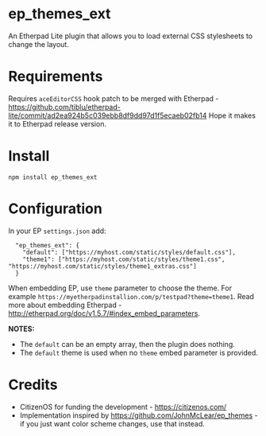 # ep_themes_ext

An Etherpad Lite plugin that allows you to load external CSS stylesheets to change the layout.

# Requirements

Requires ``aceEditorCSS`` hook patch to be merged with Etherpad - https://github.com/tiblu/etherpad-lite/commit/ad2ea924b5c039ebb8df9dd97d1f5ecaeb02fb14
Hope it makes it to Etherpad release version.

# Install

``npm install ep_themes_ext``

# Configuration

In your EP ``settings.json`` add:

```
  "ep_themes_ext": {
    "default": ["https://myhost.com/static/styles/default.css"],
    "theme1": ["https://myhost.com/static/styles/theme1.css", "https://myhost.com/static/styles/theme1_extras.css"]
  }
```

When embedding EP, use ``theme`` parameter to choose the theme. For example ``https://myetherpadinstallion.com/p/testpad?theme=theme1``. Read more about embedding Etherpad - http://etherpad.org/doc/v1.5.7/#index_embed_parameters.

**NOTES:**

* The ``default`` can be an empty array, then the plugin does nothing.
* The ``default`` theme is used when no ``theme`` embed parameter is provided. 


# Credits

* CitizenOS for funding the development - https://citizenos.com/
* Implementation inspired by https://github.com/JohnMcLear/ep_themes - if you just want color scheme changes, use that instead.